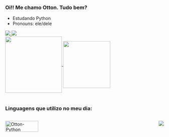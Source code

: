 ### Oi!! Me chamo Otton. Tudo bem?

- Estudando Python
- Pronouns: ele/dele

<div>
  <a href="https://instagram.com/otton_b" target="_blank">
    <img src="https://img.shields.io/badge/-Instagram-%23E4405F?style=for-the-badge&logo=instagram&logoColor=white" target="_blank">
  </a>
  <a href="https://www.linkedin.com/in/otton-vinicius-2a6545269" target="_blank">
    <img src="https://img.shields.io/badge/-LinkedIn-%230077B5?style=for-the-badge&logo=linkedin&logoColor=white" target="_blank">
  </a>
</div>
<a href="https://github.com/Ott-on">
  <img height=180 align="center" src="https://github-readme-stats.vercel.app/api?username=Ott-on&theme=radical" />
</a>
<a href="https://github.com/Ott-on">
  <img height=150 align="center" src="https://github-readme-stats.vercel.app/api/top-langs?username=Ott-on&layout=compact&langs_count=8&card_width=320&theme=radical" />
</a>
<div style="display: inline_block"><br>

### Linguagens que utilizo no meu dia:
  
  ##
  <img align="center" alt="Otton-Python" height="35" width="105" src="https://img.shields.io/badge/Python-3776AB?style=for-the-badge&logo=python&logoColor=white">
  <img align="right" src="https://media.tenor.com/O4s6UInb7REAAAAi/orange-justice-sonic-the-hedgehog.gif">
</div>
